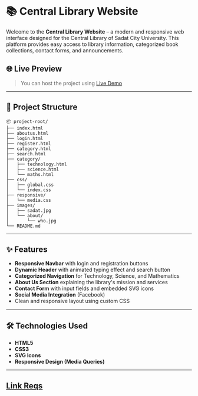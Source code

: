 # 📚 Central Library Website
 
 Welcome to the **Central Library Website** – a modern and responsive web interface designed for the Central Library of Sadat City University. This platform provides easy access to library information, categorized book collections, contact forms, and announcements.
 
 ## 🌐 Live Preview
 
 > You can host the project using [Live Demo](https://khalidke.github.io/CenteralLibrary/) 
 
 ---
 
 ## 📁 Project Structure
 
 ```
 📦 project-root/
 ├── index.html
 ├── aboutus.html
 ├── login.html
 ├── register.html
 ├── category.html
 ├── search.html
 ├── category/
 │   ├── technology.html
 │   ├── science.html
 │   └── maths.html
 ├── css/
 │   ├── global.css
 │   └── index.css
 ├── responsive/
 │   └── media.css
 ├── images/
 │   ├── sadat.jpg
 │   └── about/
 │       └── who.jpg
 └── README.md
 ```
 
 ---
 
 ## ✨ Features
 
 - **Responsive Navbar** with login and registration buttons
 - **Dynamic Header** with animated typing effect and search button
 - **Categorized Navigation** for Technology, Science, and Mathematics
 - **About Us Section** explaining the library's mission and services
 - **Contact Form** with input fields and embedded SVG icons
 - **Social Media Integration** (Facebook)
 - Clean and responsive layout using custom CSS
 
 ---
 
 ## 🛠️ Technologies Used
 
 - **HTML5**
 - **CSS3**
 - **SVG Icons**
 - **Responsive Design (Media Queries)**

---
## [Link Reqs](https://drive.google.com/drive/folders/1YlYSjEaM_SfM3NDA2bTJNH7ckavpYyOY?usp=sharing)

